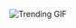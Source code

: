 ![Trending GIF](https://media3.giphy.com/media/bGgsc5mWoryfgKBx1u/giphy.gif?cid=8bb217720tetizu9fqnfts2i4hv8rovc6mfo7kaelqjtxzbn&ep=v1_gifs_search&rid=giphy.gif&ct=g)
